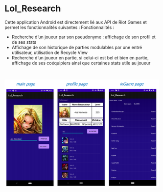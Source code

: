 # Lol_Research 
Cette application Android est directement lié aux API de Riot Games et permet les fonctionnalités suivantes :
Fonctionnalités : 
-	Recherche d’un joueur par son pseudonyme : affichage de son profil et de ses stats
-	Affichage de son historique de parties modulables par une entré utilisateur, utilisation de Recycle View
-	Recherche d’un joueur en partie, si celui-ci est bel et bien en partie, affichage de ses coéquipiers ainsi que certaines stats utile au joueur
<br>
<p align="center"><img src="Ressource-ReadMe/Activity.PNG"\></p>
